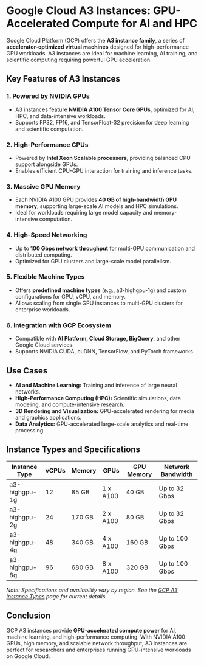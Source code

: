 # Google Cloud A3 Instances: GPU-Accelerated Compute for AI and HPC

Google Cloud Platform (GCP) offers the **A3 instance family**, a series of **accelerator-optimized virtual machines** designed for high-performance GPU workloads. A3 instances are ideal for machine learning, AI training, and scientific computing requiring powerful GPU acceleration.

## Key Features of A3 Instances

### 1. **Powered by NVIDIA GPUs**

* A3 instances feature **NVIDIA A100 Tensor Core GPUs**, optimized for AI, HPC, and data-intensive workloads.
* Supports FP32, FP16, and TensorFloat-32 precision for deep learning and scientific computation.

### 2. **High-Performance CPUs**

* Powered by **Intel Xeon Scalable processors**, providing balanced CPU support alongside GPUs.
* Enables efficient CPU-GPU interaction for training and inference tasks.

### 3. **Massive GPU Memory**

* Each NVIDIA A100 GPU provides **40 GB of high-bandwidth GPU memory**, supporting large-scale AI models and HPC simulations.
* Ideal for workloads requiring large model capacity and memory-intensive computation.

### 4. **High-Speed Networking**

* Up to **100 Gbps network throughput** for multi-GPU communication and distributed computing.
* Optimized for GPU clusters and large-scale model parallelism.

### 5. **Flexible Machine Types**

* Offers **predefined machine types** (e.g., a3-highgpu-1g) and custom configurations for GPU, vCPU, and memory.
* Allows scaling from single GPU instances to multi-GPU clusters for enterprise workloads.

### 6. **Integration with GCP Ecosystem**

* Compatible with **AI Platform, Cloud Storage, BigQuery**, and other Google Cloud services.
* Supports NVIDIA CUDA, cuDNN, TensorFlow, and PyTorch frameworks.

## Use Cases

* **AI and Machine Learning:** Training and inference of large neural networks.
* **High-Performance Computing (HPC):** Scientific simulations, data modeling, and compute-intensive research.
* **3D Rendering and Visualization:** GPU-accelerated rendering for media and graphics applications.
* **Data Analytics:** GPU-accelerated large-scale analytics and real-time processing.

## Instance Types and Specifications

| Instance Type | vCPUs | Memory | GPUs     | GPU Memory | Network Bandwidth |
| ------------- | ----- | ------ | -------- | ---------- | ----------------- |
| a3-highgpu-1g | 12    | 85 GB  | 1 x A100 | 40 GB      | Up to 32 Gbps     |
| a3-highgpu-2g | 24    | 170 GB | 2 x A100 | 80 GB      | Up to 32 Gbps     |
| a3-highgpu-4g | 48    | 340 GB | 4 x A100 | 160 GB     | Up to 100 Gbps    |
| a3-highgpu-8g | 96    | 680 GB | 8 x A100 | 320 GB     | Up to 100 Gbps    |

*Note: Specifications and availability vary by region. See the [GCP A3 Instance Types](https://cloud.google.com/compute/docs/machine-types#a3_machine_types) page for current details.*

## Conclusion

GCP A3 instances provide **GPU-accelerated compute power** for AI, machine learning, and high-performance computing. With NVIDIA A100 GPUs, high memory, and scalable network throughput, A3 instances are perfect for researchers and enterprises running GPU-intensive workloads on Google Cloud.
